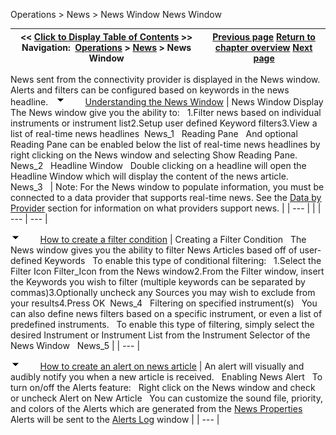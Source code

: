 ﻿
Operations > News > News Window
News Window

| << [Click to Display Table of Contents](news_window.md) >> **Navigation:**     [Operations](operations-1.md) > [News](news-1.md) > News Window | [Previous page](news-1.md) [Return to chapter overview](news-1.md) [Next page](news_properties-1.md) |
| --- | --- |
News sent from the connectivity provider is displayed in the News window. Alerts and filters can be configured based on keywords in the news headline.
 
![tog_minus](tog_minus-1.gif)        [Understanding the News Window](javascript:HMToggle('toggle','UnderstandingTheNewsWindow','UnderstandingTheNewsWindow_ICON'))
| News Window Display The News window give you the ability to:   1.Filter news based on individual instruments or instrument list2.Setup user defined Keyword filters3.View a list of real-time news headlines  News_1   Reading Pane   And optional Reading Pane can be enabled below the list of real-time news headlines by right clicking on the News window and selecting Show Reading Pane.     News_2   Headline Window   Double clicking on a headline will open the Headline Window which will display the content of the news article.   News_3     | Note: For the News window to populate information, you must be connected to a data provider that supports real-time news. See the [Data by Provider](data_by_provider-1.md) section for information on what providers support news. | | --- | |
| --- | --- |

![tog_minus](tog_minus-1.gif)        [How to create a filter condition](javascript:HMToggle('toggle','HowToCreateAFilterCondition','HowToCreateAFilterCondition_ICON'))
| Creating a Filter Condition   The News window gives you the ability to filter News Articles based off of user-defined Keywords   To enable this type of conditional filtering:    1.Select the Filter Icon Filter_Icon  from the News window2.From the Filter window, insert the Keywords you wish to filter (multiple keywords can be separated by commas)3.Optionally uncheck any Sources you may wish to exclude from your results4.Press OK  News_4   Filtering on specified instrument(s)   You can also define news filters based on a specific instrument, or even a list of predefined instruments.   To enable this type of filtering, simply select the desired Instrument or Instrument List from the Instrument Selector of the News Window   News_5 |
| --- |

![tog_minus](tog_minus-1.gif)        [How to create an alert on news article](javascript:HMToggle('toggle','HowToCreateAnAlertOnNewsArticle','HowToCreateAnAlertOnNewsArticle_ICON'))
| An alert will visually and audibly notify you when a new article is received.    Enabling News Alert   To turn on/off the Alerts feature:   Right click on the News window and check or uncheck Alert on New Article    You can customize the sound file, priority, and colors of the Alerts which are generated from the [News Properties](news_properties-1.md)   Alerts will be sent to the [Alerts Log](alerts_log-1.md) window |
| --- |
